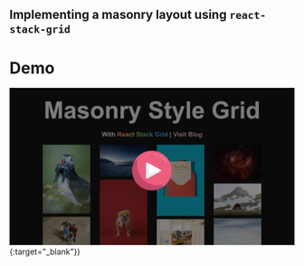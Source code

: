 ## Implementing a masonry layout using `react-stack-grid`

# Demo

[![Watch the video](https://github.com/jaydeepw/example-react-stack-grid/blob/main/media/screenshot.png?raw=true)](https://youtu.be/Qs8zKTzuyCw){:target="_blank"})
